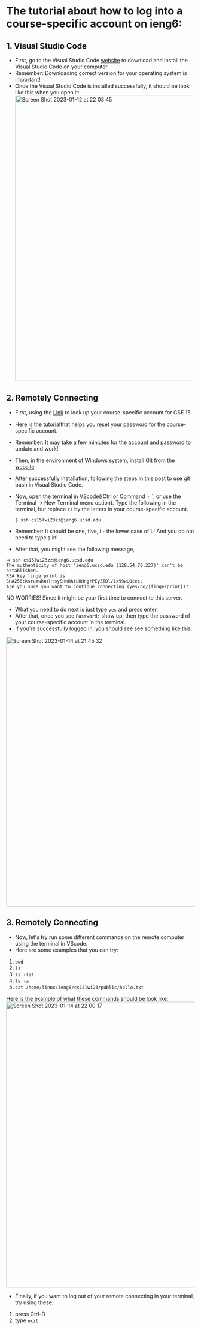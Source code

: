 # The tutorial about how to log into a course-specific account on ieng6:

## 1. Visual Studio Code

- First, go to the Visual Studio Code [website](https://code.visualstudio.com/) to download and install the Visual Studio Code on your computer. 
- Remember: Downloading correct version for your operating system is important!
- Once the Visual Studio Code is installed successfully, it should be look like this when you open it:<img width="761" alt="Screen Shot 2023-01-12 at 22 03 45" src="https://user-images.githubusercontent.com/122571811/212253011-84616609-3be1-4deb-8af1-bbdfe89387fe.png">

## 2. Remotely Connecting

- First, using the [Link](https://sdacs.ucsd.edu/~icc/index.php) to look up your course-specific account for CSE 15.
- Here is the [tutorial]([https://sdacs.ucsd.edu/~icc/index.php](https://docs.google.com/document/d/1hs7CyQeh-MdUfM9uv99i8tqfneos6Y8bDU0uhn1wqho/edit))that helps you reset your password for the course-specific account.
- Remember: It may take a few miniutes for the account and password to update and work!
- Then, in the environment of Windows system, install Git from the [website](https://gitforwindows.org/)
- After successfully installation, following the steps in this [post](https://gitforwindows.org/) to use git bash in Visual Studio Code.
- Now, open the terminal in VScode((Ctrl or Command + `, or use the Terminal → New Terminal menu option). Type the following in the terminal, but replace ```zz``` by the letters in your course-specific account.
 
  ```$ ssh cs15lwi23zz@ieng6.ucsd.edu``` 
- Remember: It should be one, five, l - the lower case of L! And you do not need to type ```$``` in!
- After that, you might see the following message, 

```
⤇ ssh cs15lwi23zz@ieng6.ucsd.edu 
The authenticity of host 'ieng6.ucsd.edu (128.54.70.227)' can't be established.
RSA key fingerprint is SHA256:ksruYwhnYH+sySHnHAtLUHngrPEyZTDl/1x99wUQcec.
Are you sure you want to continue connecting (yes/no/[fingerprint])?
```
NO WORRIES! Since it might be your first time to connect to this server. 
- What you need to do next is just type ```yes``` and press enter.
- After that, once you see ```Password:``` show up, then type the password of your course-specific account in the terminal. 
- If you're successfully logged in, you should see see something like this: 
<img width="719" alt="Screen Shot 2023-01-14 at 21 45 32" src="https://user-images.githubusercontent.com/122571811/212524906-3a2f071f-10bf-4001-aa97-02b4c453b29c.png">

## 3. Remotely Connecting

- Now, let's try run some different commands on the remote computer using the terminal in VScode.
- Here are some examples that you can try: 

1. ```pwd```
2. ```ls```
3. ```ls -lat```
4. ```ls -a```
5. ```cat /home/linux/ieng6/cs15lwi23/public/hello.txt``` 

Here is the example of what these commands should be look like:<img width="761" alt="Screen Shot 2023-01-14 at 22 00 17" src="https://user-images.githubusercontent.com/122571811/212525555-0151ffd8-9ca2-4fc5-b556-844186f6b877.png">
- Finally, if you want to log out of your remote connecting in your terminal, try using these:
1. press Ctrl-D
2. type ```exit```
